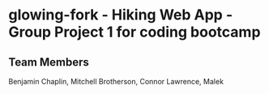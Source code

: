# glowing-fork - Hiking Web App - Group Project 1 for coding bootcamp

## Team Members
Benjamin Chaplin, Mitchell Brotherson, Connor Lawrence, Malek
